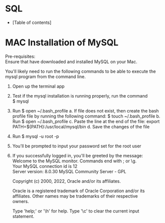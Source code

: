 # SQL

- [Table of contents]

# MAC Installation of MySQL
Pre-requisites:\
Ensure that have downloaded and installed MySQL on your Mac.

You'll likely need to run the following commands to be able to execute the mysql program from the command line.
1. Open up the terminal app
2. Test if the mysql installation is running properly, run the command\
   $ mysql
3. Run $ open ~/.bash_profile
   a. If file does not exist, then create the bash profile file by running the following command: $ touch ~/.bash_profile
   b. Run $ open ~/.bash_profile
   c. Paste the line at the end of the file: export PATH=${PATH}:/usr/local/mysql/bin
   d. Save the changes of the file
4. Run $ mysql -u root -p
5. You'll be prompted to input your password set for the root user
6. If you successfully logged in, you'll be greeted by the message:\
   Welcome to the MySQL monitor.  Commands end with ; or \g.\
   Your MySQL connection id is 12\
   Server version: 8.0.30 MySQL Community Server - GPL

   Copyright (c) 2000, 2022, Oracle and/or its affiliates.

   Oracle is a registered trademark of Oracle Corporation and/or its\
   affiliates. Other names may be trademarks of their respective\
   owners.

   Type 'help;' or '\h' for help. Type '\c' to clear the current input statement.
